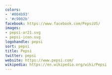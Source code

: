 ```yaml
---
colors:
- '#004b93'
- '#c9002b'
facebook: https://www.facebook.com/PepsiUS/
images:
- pepsi-ar21.svg
- pepsi-icon.svg
logohandle: pepsi
sort: pepsi
title: Pepsi
twitter: pepsi
website: https://www.pepsi.com/
wikipedia: https://en.wikipedia.org/wiki/Pepsi
---
```

